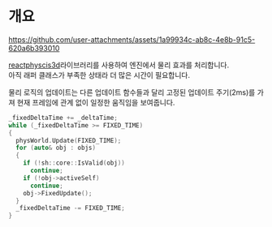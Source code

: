 # 개요
https://github.com/user-attachments/assets/1a99934c-ab8c-4e8b-91c5-620a6b393010

[reactphyscis3d](https://github.com/DanielChappuis/reactphysics3d)라이브러리를 사용하여 엔진에서 물리 효과를 처리합니다.</br>
아직 래퍼 클래스가 부족한 상태라 더 많은 시간이 필요합니다.

물리 로직의 업데이트는 다른 업데이트 함수들과 달리 고정된 업데이트 주기(2ms)를 가져 현재 프레임에 관계 없이 일정한 움직임을 보여줍니다.
```c++
_fixedDeltaTime += _deltaTime;
while (_fixedDeltaTime >= FIXED_TIME)
{
  physWorld.Update(FIXED_TIME);
  for (auto& obj : objs)
  {
    if (!sh::core::IsValid(obj))
      continue;
    if (!obj->activeSelf)
      continue;
    obj->FixedUpdate();
  }
  _fixedDeltaTime -= FIXED_TIME;
}
```
